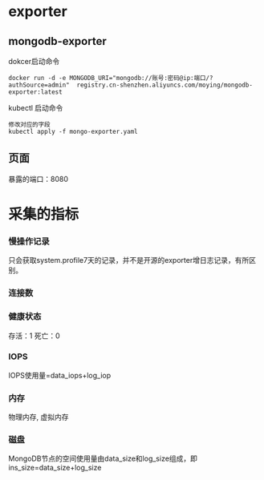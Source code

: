 # exporter

## mongodb-exporter
dokcer启动命令
```
docker run -d -e MONGODB_URI="mongodb://账号:密码@ip:端口/?authSource=admin"  registry.cn-shenzhen.aliyuncs.com/moying/mongodb-exporter:latest 
```
kubectl 启动命令
```
修改对应的字段
kubectl apply -f mongo-exporter.yaml
```
## 页面
暴露的端口：8080

# 采集的指标

### 慢操作记录
只会获取system.profile7天的记录，并不是开源的exporter增日志记录，有所区别。

### 连接数

### 健康状态
存活：1 死亡：0

### IOPS
IOPS使⽤量=data_iops+log_iop

### 内存
物理内存, 虚拟内存

### 磁盘
MongoDB节点的空间使用量由data_size和log_size组成，即ins_size=data_size+log_size